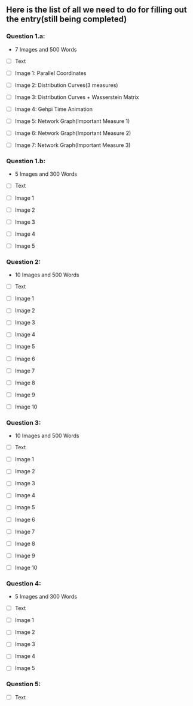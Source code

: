 ## Here is the list of all we need to do for filling out the entry(still being completed)

### Question 1.a:
* 7 Images and 500 Words

- [ ] Text
- [ ] Image 1:  Parallel Coordinates
- [ ] Image 2:  Distribution Curves(3 measures)
- [ ] Image 3:  Distribution Curves + Wasserstein Matrix
- [ ] Image 4:  Gehpi Time Animation
- [ ] Image 5:  Network Graph(Important Measure 1)
- [ ] Image 6:  Network Graph(Important Measure 2)
- [ ] Image 7:  Network Graph(Important Measure 3)


### Question 1.b:
* 5 Images and 300 Words

- [ ] Text
- [ ] Image 1
- [ ] Image 2
- [ ] Image 3
- [ ] Image 4
- [ ] Image 5


### Question 2:
* 10 Images and 500 Words

- [ ] Text
- [ ] Image 1
- [ ] Image 2
- [ ] Image 3
- [ ] Image 4
- [ ] Image 5
- [ ] Image 6
- [ ] Image 7
- [ ] Image 8
- [ ] Image 9
- [ ] Image 10


### Question 3:
* 10 Images and 500 Words

- [ ] Text
- [ ] Image 1
- [ ] Image 2
- [ ] Image 3
- [ ] Image 4
- [ ] Image 5
- [ ] Image 6
- [ ] Image 7
- [ ] Image 8
- [ ] Image 9
- [ ] Image 10


### Question 4:
* 5 Images and 300 Words

- [ ] Text
- [ ] Image 1
- [ ] Image 2
- [ ] Image 3
- [ ] Image 4
- [ ] Image 5


### Question 5:

- [ ] Text
